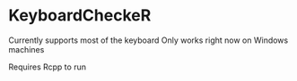 # KeyboardCheckeR
Currently supports most of the keyboard
Only works right now on Windows machines

Requires Rcpp to run
